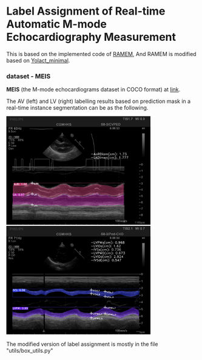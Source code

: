 # Label Assignment of Real-time Automatic M-mode Echocardiography Measurement


This is based on the implemented code of [RAMEM](https://arxiv.org/pdf/2308.07717.pdf), And  RAMEM is modified based on [Yolact_minimal](https://github.com/feiyuhuahuo/Yolact_minimal/tree/master).

### dataset - MEIS
**MEIS** (the M-mode echocardiograms dataset in COCO format) at [link](https://drive.google.com/drive/folders/1Ve3UC9pP-FO5wN5MLB9OiKBAs7xAGkeN?usp=sharing).


The AV (left) and LV (right) labelling results based on prediction mask in a real-time instance segmentation can be as the following.

<img src="./readmematerials/av_I1005IM_0013_crop_upanet80_v2.jpg" width="380">
<img src="./readmematerials/lv_I1028IM_0011_crop_upanet80_v2.jpg" width="380">


The modified version of label assignment is mostly in the file "utils/box_utils.py"
